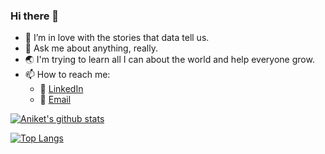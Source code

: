 ### Hi there 👋

<!--
**Aniket-Mishra/Aniket-Mishra** is a ✨ _special_ ✨ repository because its `README.md` (this file) appears on your GitHub profile.

Here are some ideas to get you started:
-->

- 🌱 I’m in love with the stories that data tell us. 
- 💬 Ask me about anything, really.
- :earth_asia: I'm trying to learn all I can about the world and help everyone grow.
- 📫 How to reach me: 
  - :office: [LinkedIn](https://www.linkedin.com/in/aniket97/) 
  - :email: [Email](mishra1997aniket@gmail.com)


[![Aniket's github stats](https://github-readme-stats.vercel.app/api?username=Aniket-Mishra&count_private=true&show_icons=true&theme=radical&hide_rank=false)](https://github.com/anuraghazra/github-readme-stats)

[![Top Langs](https://github-readme-stats.vercel.app/api/top-langs/?username=Aniket-Mishra&exclude_repo=DemoMobileDealerWebsite&langs_count=5)](https://github.com/anuraghazra/github-readme-stats)
